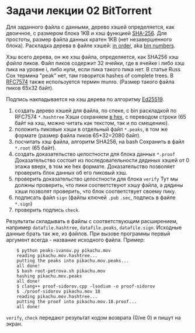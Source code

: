 #   Задачи лекции 02 BitTorrent 

Для заданного файла с данными, дерево хэшей определяется, как 
двоичное, с размером блока 1KB и хэш функцией [SHA-256][h]. 
Для простоты, размер файла данных кратен 1KB (нет незавершенного блока). 
Раскладка дерева в файле хэшей: [in order][i], aka [bin numbers][b].

Хэш всего дерева, он же хэш файла, определяется, как SHA256 хэш 
*файла пиков*. Файл пиков содержит 32 ячейки, где в ячейке i либо
хэш пика на уровне i, либо нули, если пика такого пика нет.
В статье Russ Cox термина "peak" нет, там говорится hashes of
complete trees. В [RFC7574][r] также используется термин munro.
(Размер такого файла пиков 65x32 байт).

Подпись накладывается на хэш дерева по алгоритму [Ed25519][e].

 1. создать дерево хэшей для файла, по спеке, с bin раскладкой
    по RFC7574 `*.hashtree`
    Хэши сохраняем [в hex][x], с переводом строки (65 байт на хэш,
    можно читать как текстом, так и по смещению).
 2. положить пиковые хэши в отдельный файл `*.peaks`, в том же
    формате (размер файла пиков 65*32=2080 байт).
 4. посчитать хэш файла, алгоритм SHA256, на bash
    Сохранить в файл `*.root` (65 байт).
 4. создать доказательство целостности для блока данных `*.proof`
    Доказательство состоит из последовательности дядиных хэшей
    от 0 этажа вверх, в том же hex формате. Доказательство позволяет
    проверить блок данных об его пиковый хэш.
 5. проверить доказательство целостности для блока `verify`
    Тут мы должны проверить, что пики соответствуют хэшу файла,
    а дядины хэши позволят проверить, что блок соответствует
    своему пику.
 7. подписать файл `sign` (файлы ключей `.pub` `.sec`, подпись
    в файле `*.sign`)
 8. проверить подпись `check`.

Результаты складывать в файлы с соответствующим расширением,
например `datafile.hashtree`, `datafile.peaks`, `datafile.sign`.
Исходные данные брать так же, из файлов. При вызове программы
первый аргумент всегда - название исходного файла. Пример:

````
    $ python peaks-ivanov.py pikachu.mov
    reading pikachu.mov.hashtree...
    putting the peaks into pikachu.mov.peaks...
    all done!
    $ bash root-petrova.sh pikachu.mov
    hashing pikachu.mov.peaks
    all done!
    $ clang++ proof-sidorov.cpp -lsodium -o proof-sidorov
    $ ./proof-sidorov pikachu.mov 18
    reading pikachu.mov.hashtree...
    putting the proof into pikachu.mov.18.proof...
    all done!
````

`verify`, `check` передают результат кодом возврата (0/не 0) и
пишут на экран.

[i]: https://research.swtch.com/tlog#appendix_b
[h]: https://libsodium.gitbook.io/doc/advanced/sha-2_hash_function
[e]: https://libsodium.gitbook.io/doc/public-key_cryptography/public-key_signatures
[b]: https://github.com/gritzko/binmap/blob/master/bin.h
[x]: https://doc.libsodium.org/helpers
[r]: https://www.rfc-editor.org/rfc/rfc7574.html#section-5.6.1
